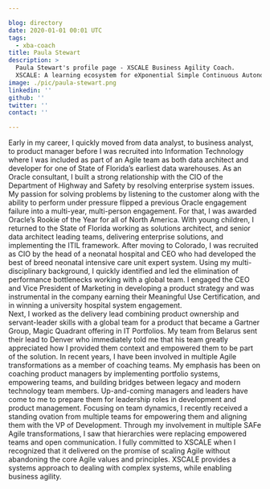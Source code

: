 ```yaml
---

blog: directory
date: 2020-01-01 00:01 UTC
tags:
  - xba-coach
title: Paula Stewart
description: >
  Paula Stewart's profile page - XSCALE Business Agility Coach.
  XSCALE: A learning ecosystem for eXponential Simple Continuous Autonomous Learning Ecosystems
image: ./pic/paula-stewart.png
linkedin: ''
github: ''
twitter: ''
contact: ''

---
```

Early in my career, I quickly moved from data analyst, to business analyst, to product manager before I was recruited into Information Technology where I was included as part of an Agile team as both data architect and developer for one of State of Florida’s earliest data warehouses. As an Oracle consultant, I built a strong relationship with the CIO of the Department of Highway and Safety by resolving enterprise system issues. My passion for solving problems by listening to the customer along with the ability to perform under pressure flipped a previous Oracle engagement failure into a multi-year, multi-person engagement.  For that, I was awarded Oracle’s Rookie of the Year for all of North America. With young children, I returned to the State of Florida working as solutions architect, and senior data architect leading teams, delivering enterprise solutions, and implementing the ITIL framework. 
After moving to Colorado, I was recruited as CIO by the head of a neonatal hospital and CEO who had developed the best of breed neonatal intensive care unit expert system. Using my multi-disciplinary background, I quickly identified and led the elimination of performance bottlenecks working with a global team. I engaged the CEO and Vice President of Marketing in developing a product strategy and was instrumental in the company earning their Meaningful Use Certification, and in winning a university hospital system engagement.  
Next, I worked as the delivery lead combining product ownership and servant-leader skills with a global team for a product that became a Gartner Group, Magic Quadrant offering in IT Portfolios. My team from Belarus sent their lead to Denver who immediately told me that his team greatly appreciated how I provided them context and empowered them to be part of the solution. 
In recent years, I have been involved in multiple Agile transformations as a member of coaching teams. My emphasis has been on coaching product managers by implementing portfolio systems, empowering teams, and building bridges between legacy and modern technology team members. Up-and-coming managers and leaders have come to me to prepare them for leadership roles in development and product management. Focusing on team dynamics, I recently received a standing ovation from multiple teams for empowering them and aligning them with the VP of Development.
Through my involvement in multiple SAFe Agile transformations, I saw that hierarchies were replacing empowered teams and open communication. I fully committed to XSCALE when I recognized that it delivered on the promise of scaling Agile without abandoning the core Agile values and principles. XSCALE provides a systems approach to dealing with complex systems, while enabling business agility.

